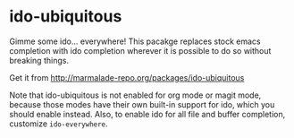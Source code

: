 # ido-ubiquitous

Gimme some ido... everywhere! This pacakge replaces stock emacs
completion with ido completion wherever it is possible to do so
without breaking things.

Get it from http://marmalade-repo.org/packages/ido-ubiquitous

Note that ido-ubiquitous is not enabled for org mode or magit mode,
because those modes have their own built-in support for ido, which you
should enable instead. Also, to enable ido for all file and buffer
completion, customize `ido-everywhere`.
